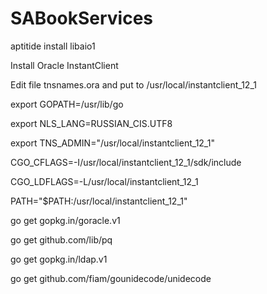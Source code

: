 # SABookServices

aptitide install libaio1

Install Oracle InstantClient

Edit file tnsnames.ora and put to /usr/local/instantclient_12_1

export GOPATH=/usr/lib/go

export NLS_LANG=RUSSIAN_CIS.UTF8

export TNS_ADMIN="/usr/local/instantclient_12_1"

CGO_CFLAGS=-I/usr/local/instantclient_12_1/sdk/include

CGO_LDFLAGS=-L/usr/local/instantclient_12_1

PATH="$PATH:/usr/local/instantclient_12_1"

go get gopkg.in/goracle.v1

go get github.com/lib/pq

go get gopkg.in/ldap.v1

go get github.com/fiam/gounidecode/unidecode
